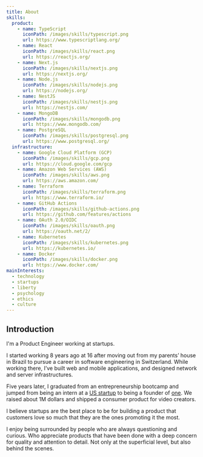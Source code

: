 ```yaml
---
title: About
skills:
  product:
    - name: TypeScript
      iconPath: /images/skills/typescript.png
      url: https://www.typescriptlang.org/
    - name: React
      iconPath: /images/skills/react.png
      url: https://reactjs.org/
    - name: Next.js
      iconPath: /images/skills/nextjs.png
      url: https://nextjs.org/
    - name: Node.js
      iconPath: /images/skills/nodejs.png
      url: https://nodejs.org/
    - name: NestJS
      iconPath: /images/skills/nestjs.png
      url: https://nestjs.com/
    - name: MongoDB
      iconPath: /images/skills/mongodb.png
      url: https://www.mongodb.com/
    - name: PostgreSQL
      iconPath: /images/skills/postgresql.png
      url: https://www.postgresql.org/
  infrastructure:
    - name: Google Cloud Platform (GCP)
      iconPath: /images/skills/gcp.png
      url: https://cloud.google.com/gcp
    - name: Amazon Web Services (AWS)
      iconPath: /images/skills/aws.png
      url: https://aws.amazon.com/
    - name: Terraform
      iconPath: /images/skills/terraform.png
      url: https://www.terraform.io/
    - name: GitHub Actions
      iconPath: /images/skills/github-actions.png
      url: https://github.com/features/actions
    - name: OAuth 2.0/OIDC
      iconPath: /images/skills/oauth.png
      url: https://oauth.net/2/
    - name: Kubernetes
      iconPath: /images/skills/kubernetes.png
      url: https://kubernetes.io/
    - name: Docker
      iconPath: /images/skills/docker.png
      url: https://www.docker.com/
mainInterests:
  - technology
  - startups
  - liberty
  - psychology
  - ethics
  - culture
---
```


## Introduction

I'm a Product Engineer working at startups.

I started working 8 years ago at 16 after moving out from my parents’ house in Brazil to pursue a
career in software engineering in Switzerland. While working there, I’ve built web and mobile
applications, and designed network and server infrastructures.

Five years later, I graduated from an entrepreneurship bootcamp and jumped from being an intern at a
[US startup](https://lbry.com/) to being a founder of
[one](https://www.crunchbase.com/organization/odeon). We raised about 1M dollars and shipped a
consumer product for video creators.

I believe startups are the best place to be for building a product that customers love so much that
they are the ones promoting it the most.

I enjoy being surrounded by people who are always questioning and curious. Who appreciate products
that have been done with a deep concern for quality and attention to detail. Not only at the
superficial level, but also behind the scenes.
